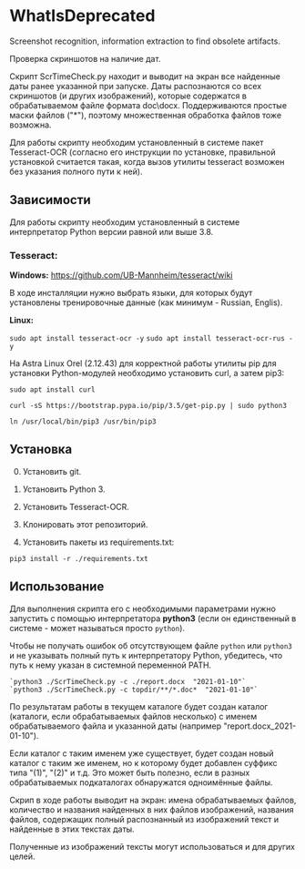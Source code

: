 # WhatIsDeprecated
Screenshot recognition, information extraction to find obsolete artifacts.

Проверка скриншотов на наличие дат.

Скрипт ScrTimeCheck.py находит и выводит на экран все найденные даты ранее указанной при запуске. 
Даты распознаются со всех скриншотов \(и других изображений\), которые содержатся в обрабатываемом файле формата doc\\docx. Поддерживаются простые маски файлов \("*"\), поэтому множественная обработка файлов тоже возможна.

Для работы скрипту необходим установленный в системе пакет Tesseract-OCR (согласно его инструкции по установке, правильной установкой считается такая, когда вызов утилиты tesseract возможен без указания полного пути к ней).

## Зависимости

Для работы скрипту необходим установленный в системе интерпретатор Python версии равной или выше 3.8.

### Tesseract:
**Windows:**  https://github.com/UB-Mannheim/tesseract/wiki

В ходе инсталляции нужно выбрать языки, для которых будут установлены тренировочные данные (как минимум - Russian, Englis).

**Linux:** 

`sudo apt install tesseract-ocr -y`
`sudo apt install tesseract-ocr-rus -y`

На Astra Linux Orel (2.12.43) для корректной работы утилиты pip для установки Python-модулей необходимо установить curl, а затем pip3:

`sudo apt install curl`

`curl -sS https://bootstrap.pypa.io/pip/3.5/get-pip.py | sudo python3`

`ln /usr/local/bin/pip3 /usr/bin/pip3`


## Установка 

0. Установить git.

1. Установить Python 3.

2. Установить Tesseract-OCR.

3. Клонировать этот репозиторий.

4. Установить пакеты из requirements.txt:

`pip3 install -r ./requirements.txt`


## Использование

Для выполнения скрипта его с необходимыми параметрами нужно запустить с помощью интерпретатора **python3** (если он единственный в системе - может называться просто `python`). 

Чтобы не получать ошибок об отсутствующем файле `python` или `python3` и не указывать полный путь к интерпретатору Python, убедитесь, что путь к нему указан в системной переменной PATH.

    `python3 ./ScrTimeCheck.py -c ./report.docx  "2021-01-10"`
    `python3 ./ScrTimeCheck.py -c topdir/**/*.doc*  "2021-01-10"`

По результатам работы в текущем каталоге будет создан каталог (каталоги, если обрабатываемых файлов несколько) с именем обрабатываемого файла и указанной даты (например "report.docx_2021-01-10").

Если каталог с таким именем уже существует, будет создан новый каталог с таким же именем, но к которому будет добавлен суффикс типа "(1)", "(2)" и т.д. Это может быть полезно, если в разных обрабатываемых подкаталогах обнаружатся одноимённые файлы.

Скрип в ходе работы выводит на экран: имена обрабатываемых файлов, количество и названия найденных в них файлов изображений, названия файлов, содержащих полный распознанный из изображений текст  и найденные в этих текстах даты. 

Полученные из изображений тексты могут использоваться и для других целей.